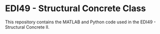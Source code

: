 # EDI49 - Structural Concrete Class

This repository contains the MATLAB and Python code used in the EDI49 - Structural Concrete II. 
